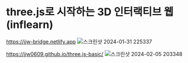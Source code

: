 ﻿# three.js로 시작하는 3D 인터랙티브 웹(inflearn)
https://jjw-bridge.netlify.app
![스크린샷 2024-01-31 225337](https://github.com/jjw0609/three.js-basic/assets/58880985/3bcaf0ed-e89b-4425-a6d6-fc0794fc4fd7)


https://jjw0609.github.io/three.js-basic/
![스크린샷 2024-02-05 203348](https://github.com/jjw0609/three.js-basic/assets/58880985/71cb4076-9304-4f80-8500-0b14d865c306)
